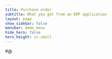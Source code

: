 ```yaml
---
title: Purchase order
subtitle: What you get from an ERP application
layout: page
show_sidebar: false
menubar: demo_menu
hide_hero: false
hero_height: is-small
---
```


#@

